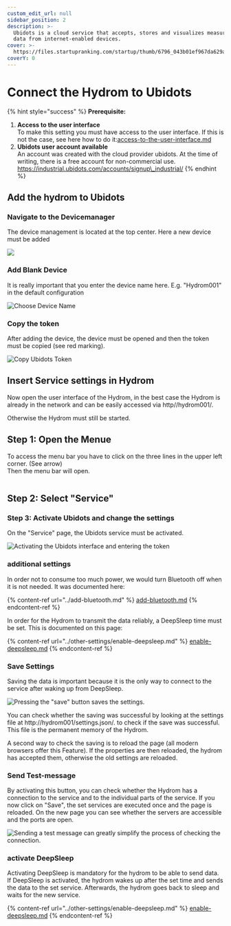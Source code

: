 ```yaml
---
custom_edit_url: null
sidebar_position: 2
description: >-
  Ubidots is a cloud service that accepts, stores and visualizes measurement
  data from internet-enabled devices.
cover: >-
  https://files.startupranking.com/startup/thumb/6796_043b01ef967da629abc843eca1f2a477906da07a_ubidots_l.png
coverY: 0
---
```


# Connect the Hydrom to Ubidots



{% hint style="success" %}
**Prerequisite:**

1. **Access to the user interface**\
   To make this setting you must have access to the user interface. If this is not the case, see here how to do it:[access-to-the-user-interface.md](../getting-started/access-to-the-user-interface.md "mention")
2. **Ubidots user account available**\
   An account was created with the cloud provider ubidots. At the time of writing, there is a free account for non-commercial use.\
   https://industrial.ubidots.com/accounts/signup\_industrial/
{% endhint %}

## Add the hydrom to Ubidots

### Navigate to the Devicemanager

The device management is located at the top center. Here a new device must be added

![](<../.gitbook/assets/Screenshot 2021-08-07 at 22-06-10 Ubidots Devices.png>)

### Add Blank Device

It is really important that you enter the device name here. E.g. "Hydrom001" in the default configuration

![Choose Device Name](<../.gitbook/assets/Screenshot 2021-08-07 at 22-07-42 Ubidots Devices (1).png>)

### Copy the token

After adding the device, the device must be opened and then the token must be copied (see red marking).

![Copy Ubidots Token](<../.gitbook/assets/Screenshot 2021-08-07 at 22-18-04 Ubidots Devices (1).png>)

## Insert Service settings in Hydrom

Now open the user interface of the Hydrom, in the best case the Hydrom is already in the network and can be easily accessed via http//hydrom001/.

Otherwise the Hydrom must still be started.

## Step 1: Open the Menue

To access the menu bar you have to click on the three lines in the upper left corner. (See arrow)\
Then the menu bar will open.

<figure><img src="../.gitbook/assets/Bilder.png" alt=""><figcaption></figcaption></figure>

## Step 2: Select "Service" 

### Step 3: Activate Ubidots and change the settings

On the "Service" page, the Ubidots service must be activated.

![Activating the Ubidots interface and entering the token](<../.gitbook/assets/Screenshot 2021-09-06 at 21-31-15 Service.png>)

### additional settings

In order not to consume too much power, we would turn Bluetooth off when it is not needed. It was documented here:

{% content-ref url="../add-bluetooth.md" %}
[add-bluetooth.md](../add-bluetooth.md)
{% endcontent-ref %}

In order for the Hydrom to transmit the data reliably, a DeepSleep time must be set. This is documented on this page:

{% content-ref url="../other-settings/enable-deepsleep.md" %}
[enable-deepsleep.md](../other-settings/enable-deepsleep.md)
{% endcontent-ref %}

### Save Settings

Saving the data is important because it is the only way to connect to the service after waking up from DeepSleep.

![Pressing the "save" button saves the settings.](../.gitbook/assets/Save.png)

You can check whether the saving was successful by looking at the settings file at http://hydrom001/settings.json/. to check if the save was successful. This file is the permanent memory of the Hydrom.

A second way to check the saving is to reload the page (all modern browsers offer this Feature). If the properties are then reloaded, the hydrom has accepted them, otherwise the old settings are reloaded.

### Send Test-message

By activating this button, you can check whether the Hydrom has a connection to the service and to the individual parts of the service. If you now click on "Save", the set services are executed once and the page is reloaded. On the new page you can see whether the servers are accessible and the ports are open.

![Sending a test message can greatly simplify the process of checking the connection.](../.gitbook/assets/TestMessage.png)

### activate DeepSleep

Activating DeepSleep is mandatory for the hydrom to be able to send data. If DeepSleep is activated, the hydrom wakes up after the set time and sends the data to the set service. Afterwards, the hydrom goes back to sleep and waits for the new service.

{% content-ref url="../other-settings/enable-deepsleep.md" %}
[enable-deepsleep.md](../other-settings/enable-deepsleep.md)
{% endcontent-ref %}
